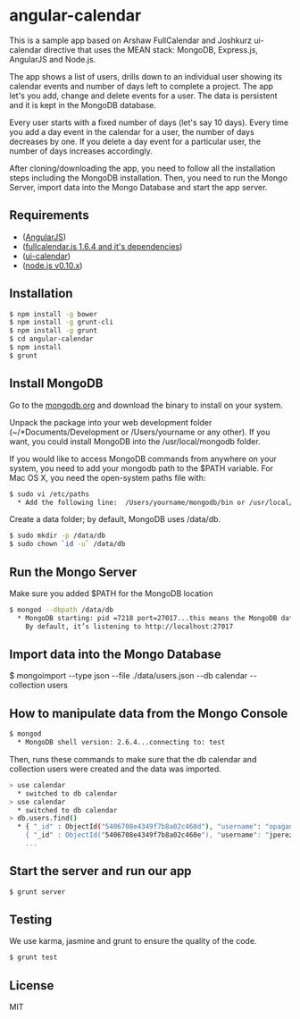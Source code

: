 angular-calendar
================

This is a sample app based on Arshaw FullCalendar and Joshkurz ui-calendar directive that uses the MEAN stack:  MongoDB, Express.js, AngularJS and Node.js.

The app shows a list of users, drills down to an individual user showing its calendar events and number of days left to complete a project.  The app let's you add, change and delete events for a user.  The data is persistent and it is kept in the MongoDB database.

Every user starts with a fixed number of days (let's say 10 days).  Every time you add a day event in the calendar for a user, the number of days decreases by one.  If you delete a day event for a particular user, the number of days increases accordingly. 

After cloning/downloading the app, you need to follow all the installation steps including the MongoDB installation.  Then, you need to run the Mongo Server, import data into the Mongo Database and start the  app server.

Requirements
------------
- ([AngularJS](http://code.angularjs.org/1.2.23/angular.js))
- ([fullcalendar.js 1.6.4 and it's dependencies](https://github.com/arshaw/fullcalendar/releases/tag/v1.6.4))
- ([ui-calendar](http://angular-ui.github.io/ui-calendar/))
- ([node.js v0.10.x](http://nodejs.org/download/))

Installation
------------

```bash
$ npm install -g bower
$ npm install -g grunt-cli
$ npm install -g grunt
$ cd angular-calendar
$ npm install
$ grunt
```

Install MongoDB
---------------

Go to the [mongodb.org](http://www.mongodb.org/downloads) and download the binary to install on your system.

Unpack the package into your web development folder (~/*Documents/Development or /Users/yourname or any other). If you want, you could install MongoDB into the /usr/local/mongodb folder.

If you would like to access MongoDB commands from anywhere on your system, you need to add your
mongodb path to the $PATH variable. For Mac OS X, you need the open-system paths file with:

```bash
$ sudo vi /etc/paths
  * Add the following line:  /Users/yourname/mongodb/bin or /usr/local/mongodb/bin
```

Create a data folder; by default, MongoDB uses /data/db.

```bash
$ sudo mkdir -p /data/db
$ sudo chown `id -u` /data/db
```

Run the Mongo Server
--------------------

Make sure you added $PATH for the MongoDB location

```bash
$ mongod --dbpath /data/db
  * MongoDB starting: pid =7218 port=27017...this means the MongoDB database server is running. 
    By default, it’s listening to http://localhost:27017
```

Import data into the Mongo Database
---------------------------------

$ mongoimport --type json --file ./data/users.json --db calendar --collection users

How to manipulate data from the Mongo Console
---------------------------------------------

```bash
$ mongod
  * MongoDB shell version: 2.6.4...connecting to: test
```

Then, runs these commands to make sure that the db calendar and collection users were created and the data was imported.

```bash
> use calendar
  * switched to db calendar
> use calendar
  * switched to db calendar
> db.users.find()
  * { "_id" : ObjectId("5406708e4349f7b8a02c460d"), "username": "opagani", name" : "Oscar Pagani", "days" : 10 }
    { "_id" : ObjectId("5406708e4349f7b8a02c460e"), "username": "jperez", "name" : "Joe Perez", "days" : 10 } 
    ...
```

Start the server and run our app
--------------------------------

```bash
$ grunt server
```

Testing
-------

We use karma, jasmine and grunt to ensure the quality of the code.

```bash
$ grunt test
```

License
-------

MIT